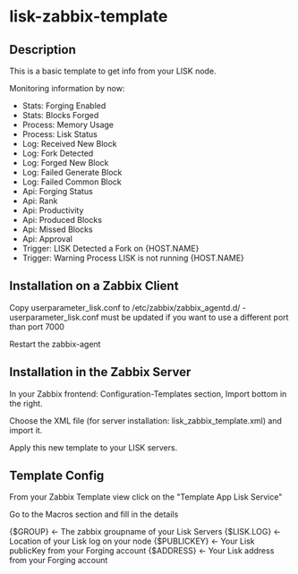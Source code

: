 lisk-zabbix-template
=====================

Description
-----------

This is a basic template to get info from your LISK node. 

Monitoring information by now:

* Stats: Forging Enabled
* Stats: Blocks Forged
* Process: Memory Usage
* Process: Lisk Status
* Log: Received New Block
* Log: Fork Detected
* Log: Forged New Block
* Log: Failed Generate Block
* Log: Failed Common Block
* Api: Forging Status	
* Api: Rank
* Api: Productivity
* Api: Produced Blocks
* Api: Missed Blocks
* Api: Approval
* Trigger: LISK Detected a Fork on {HOST.NAME}
* Trigger: Warning Process LISK is not running {HOST.NAME}

Installation on a Zabbix Client
-------------------------------

Copy userparameter_lisk.conf to /etc/zabbix/zabbix_agentd.d/ - userparameter_lisk.conf must be updated if you want to use a different port than port 7000

Restart the zabbix-agent

Installation in the Zabbix Server
---------------------------------

In your Zabbix frontend: Configuration-Templates section, Import bottom in the right.

Choose the XML file (for server installation: lisk_zabbix_template.xml) and import it.

Apply this new template to your LISK servers. 


Template Config
------------

From your Zabbix Template view click on the "Template App Lisk Service"

Go to the Macros section and fill in the details

{$GROUP} <- The zabbix groupname of your Lisk Servers
{$LISK.LOG} <- Location of your Lisk log on your node
{$PUBLICKEY} <- Your Lisk publicKey from your Forging account
{$ADDRESS} <- Your Lisk address from your Forging account
